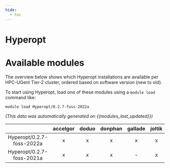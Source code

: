 ```yaml
---
hide:
  - toc
---
```


Hyperopt
========

# Available modules


The overview below shows which Hyperopt installations are available per HPC-UGent Tier-2 cluster, ordered based on software version (new to old).

To start using Hyperopt, load one of these modules using a `module load` command like:

```shell
module load Hyperopt/0.2.7-foss-2022a
```

*(This data was automatically generated on {{modules_last_updated}})*  

| |accelgor|doduo|donphan|gallade|joltik|shinx|skitty|
| :---: | :---: | :---: | :---: | :---: | :---: | :---: | :---: |
|Hyperopt/0.2.7-foss-2022a|x|x|x|x|x|-|-|
|Hyperopt/0.2.7-foss-2021a|x|x|x|-|x|-|-|
